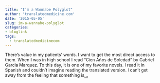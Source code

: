 ```yaml
---
title: "I’m a Wannabe Polyglot"
author: 'translatedmedicine.com'
date: '2015-05-05'
slug: im-a-wannabe-polyglot
categories:
- bloglink
tags:
  - translatedmedicinecom
---
```


There’s value in my patients’ words. I want to get the most direct access to them. When I was in high school I read “Cien Años de Soledad” by Gabriel Garcia Marquez. To this day, it is one of my favorite novels. I read it in Spanish and couldn’t imagine reading the translated version. I can’t get away from the feeling that something is[... <i class="fas fa-external-link-alt"></i>](https://translatedmedicine.netlify.com/post/i-m-a-wannabe-polyglot/)

